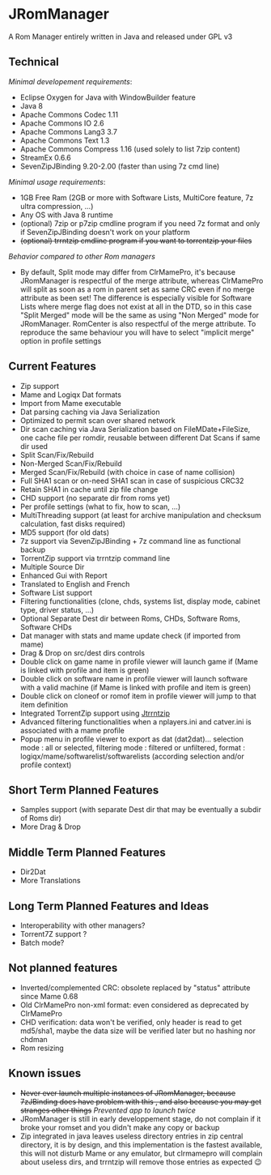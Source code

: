 # JRomManager

A Rom Manager entirely written in Java and released under GPL v3

## Technical
_Minimal developement requirements_:
- Eclipse Oxygen for Java with WindowBuilder feature
- Java 8
- Apache Commons Codec 1.11 
- Apache Commons IO 2.6
- Apache Commons Lang3 3.7
- Apache Commons Text 1.3
- Apache Commons Compress 1.16 (used solely to list 7zip content)
- StreamEx 0.6.6
- SevenZipJBinding 9.20-2.00 (faster than using 7z cmd line)

_Minimal usage requirements_:
- 1GB Free Ram (2GB or more with Software Lists, MultiCore feature, 7z ultra compression, ...)
- Any OS with Java 8 runtime
- (optional) 7zip or p7zip cmdline program if you need 7z format and only if SevenZipJBinding doesn't work on your platform
- ~~(optional) trrntzip cmdline program if you want to torrentzip your files~~

_Behavior compared to other Rom managers_
- By default, Split mode may differ from ClrMamePro, it's because JRomManager is respectful of the merge attribute, whereas ClrMamePro will split as soon as a rom in parent set as same CRC even if no merge attribute as been set! The difference is especially visible for Software Lists where merge flag does not exist at all in the DTD, so in this case "Split Merged" mode will be the same as using "Non Merged" mode for JRomManager. RomCenter is also respectful of the merge attribute. To reproduce the same behaviour you will have to select "implicit merge" option in profile settings

## Current Features
- Zip support
- Mame and Logiqx Dat formats
- Import from Mame executable
- Dat parsing caching via Java Serialization
- Optimized to permit scan over shared network
- Dir scan caching via Java Serialization based on FileMDate+FileSize, one cache file per romdir, reusable between different Dat Scans if same dir used
- Split Scan/Fix/Rebuild
- Non-Merged Scan/Fix/Rebuild
- Merged Scan/Fix/Rebuild (with choice in case of name collision)
- Full SHA1 scan or on-need SHA1 scan in case of suspicious CRC32
- Retain SHA1 in cache until zip file change
- CHD support (no separate dir from roms yet)
- Per profile settings (what to fix, how to scan, ...)
- MultiThreading support (at least for archive manipulation and checksum calculation, fast disks required)
- MD5 support (for old dats)
- 7z support via SevenZipJBinding + 7z command line as functional backup
- TorrentZip support via trrntzip command line
- Multiple Source Dir
- Enhanced Gui with Report
- Translated to English and French
- Software List support
- Filtering functionalities (clone, chds, systems list, display mode, cabinet type, driver status, ...)
- Optional Separate Dest dir between Roms, CHDs, Software Roms, Software CHDs
- Dat manager with stats and mame update check (if imported from mame)
- Drag & Drop on src/dest dirs controls
- Double click on game name in profile viewer will launch game if (Mame is linked with profile and item is green)
- Double click on software name in profile viewer will launch software with a valid machine (if Mame is linked with profile and item is green)
- Double click on cloneof or romof item in profile viewer will jump to that item definition
- Integrated TorrentZip support using [Jtrrntzip](https://github.com/optyfr/Jtrrntzip)
- Advanced filtering functionalities when a nplayers.ini and catver.ini is associated with a mame profile
- Popup menu in profile viewer to export as dat (dat2dat)... selection mode : all or selected, filtering mode : filtered or unfiltered, format : logiqx/mame/softwarelist/softwarelists (according selection and/or profile context)

## Short Term Planned Features
- Samples support (with separate Dest dir that may be eventually a subdir of Roms dir)
- More Drag & Drop

## Middle Term Planned Features
- Dir2Dat
- More Translations

## Long Term Planned Features and Ideas
- Interoperability with other managers?
- Torrent7Z support ?
- Batch mode?

## Not planned features
- Inverted/complemented CRC: obsolete replaced by "status" attribute since Mame 0.68
- Old ClrMamePro non-xml format: even considered as deprecated by ClrMamePro
- CHD verification: data won't be verified, only header is read to get md5/sha1, maybe the data size will be verified later but no hashing nor chdman
- Rom resizing

## Known issues
- ~~Never ever launch multiple instances of JRomManager, because 7zJBinding does have problem with this , and also because you may get stranges other things~~ *Prevented app to launch twice*
- JRomManager is still in early developpement stage, do not complain if it broke your romset and you didn't make any copy or backup
- Zip integrated in java leaves useless directory entries in zip central directory, it is by design, and this implementation is the fastest available, this will not disturb Mame or any emulator, but clrmamepro will complain about useless dirs, and trrntzip will remove those entries as expected :wink:
